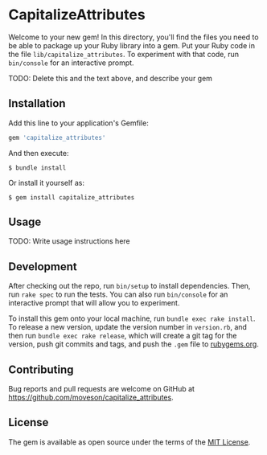 # CapitalizeAttributes

Welcome to your new gem! In this directory, you'll find the files you need to be able to package up your Ruby library into a gem. Put your Ruby code in the file `lib/capitalize_attributes`. To experiment with that code, run `bin/console` for an interactive prompt.

TODO: Delete this and the text above, and describe your gem

## Installation

Add this line to your application's Gemfile:

```ruby
gem 'capitalize_attributes'
```

And then execute:

    $ bundle install

Or install it yourself as:

    $ gem install capitalize_attributes

## Usage

TODO: Write usage instructions here

## Development

After checking out the repo, run `bin/setup` to install dependencies. Then, run `rake spec` to run the tests. You can also run `bin/console` for an interactive prompt that will allow you to experiment.

To install this gem onto your local machine, run `bundle exec rake install`. To release a new version, update the version number in `version.rb`, and then run `bundle exec rake release`, which will create a git tag for the version, push git commits and tags, and push the `.gem` file to [rubygems.org](https://rubygems.org).

## Contributing

Bug reports and pull requests are welcome on GitHub at https://github.com/moveson/capitalize_attributes.

## License

The gem is available as open source under the terms of the [MIT License](https://opensource.org/licenses/MIT).

